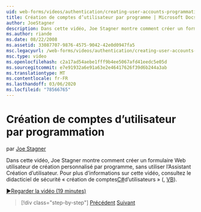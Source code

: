 ```yaml
---
uid: web-forms/videos/authentication/creating-user-accounts-programmatically
title: Création de comptes d’utilisateur par programme | Microsoft Docs
author: JoeStagner
description: Dans cette vidéo, Joe Stagner montre comment créer un formulaire Web utilisateur de création personnalisé par programme, sans utiliser l’Assistant Création d’utilisateur. Pour en savoir plus...
ms.author: riande
ms.date: 08/22/2008
ms.assetid: 33087707-9876-4575-9042-42e0d0947fa5
msc.legacyurl: /web-forms/videos/authentication/creating-user-accounts-programmatically
msc.type: video
ms.openlocfilehash: c2a17ad54aebe1fff9b4ee5067afd41eedc5e05d
ms.sourcegitcommit: e7e91932a6e91a63e2e46417626f39d6b244a3ab
ms.translationtype: MT
ms.contentlocale: fr-FR
ms.lasthandoff: 03/06/2020
ms.locfileid: "78566765"
---
```

# <a name="creating-user-accounts-programmatically"></a>Création de comptes d’utilisateur par programmation

par [Joe Stagner](https://github.com/JoeStagner)

Dans cette vidéo, Joe Stagner montre comment créer un formulaire Web utilisateur de création personnalisé par programme, sans utiliser l’Assistant Création d’utilisateur. Pour plus d’informations sur cette vidéo, consultez le didacticiel de sécurité « création de comptes[C#](../../overview/older-versions-security/membership/creating-user-accounts-cs.md)d’utilisateurs » (, [VB](../../overview/older-versions-security/membership/creating-user-accounts-vb.md)).

[&#9654;Regarder la vidéo (19 minutes)](https://channel9.msdn.com/Blogs/ASP-NET-Site-Videos/creating-user-accounts-programmatically)

> [!div class="step-by-step"]
> [Précédent](creating-user-accounts-with-the-create-user-wizard.md)
> [Suivant](validating-users-manually.md)
